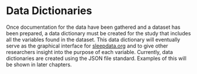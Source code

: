 # Data Dictionaries

Once documentation for the data have been gathered and a dataset has been prepared, a data dictionary must be created for the study that includes all the variables found in the dataset. This data dictionary will eventually serve as the graphical interface for [sleepdata.org](https://sleepdata.org) and to give other researchers insight into the purpose of each variable. Currently, data dictionaries are created using the JSON file standard. Examples of this will be shown in later chapters.
